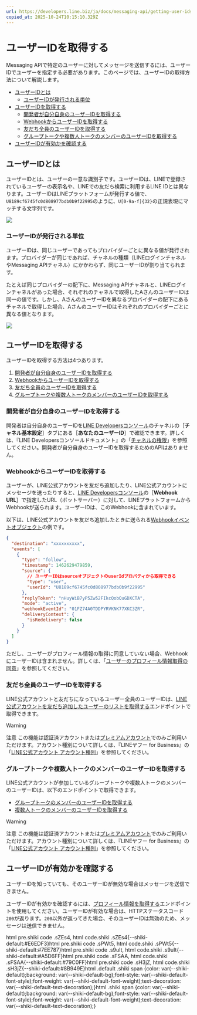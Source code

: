 ```yaml
---
url: https://developers.line.biz/ja/docs/messaging-api/getting-user-ids/
copied_at: 2025-10-24T10:15:10.329Z
---
```

# ユーザーIDを取得する

Messaging APIで特定のユーザーに対してメッセージを送信するには、ユーザーIDでユーザーを指定する必要があります。このページでは、ユーザーIDの取得方法について解説します。

*   [ユーザーIDとは](#what-is-user-id)
    *   [ユーザーIDが発行される単位](#user-id-issuance-unit)
*   [ユーザーIDを取得する](#getting-user-ids)
    *   [開発者が自分自身のユーザーIDを取得する](#get-own-user-id)
    *   [WebhookからユーザーIDを取得する](#get-user-ids-in-webhook)
    *   [友だち全員のユーザーIDを取得する](#get-all-friends-user-ids)
    *   [グループトークや複数人トークのメンバーのユーザーIDを取得する](#get-member-user-ids)
*   [ユーザーIDが有効かを確認する](#checking-user-id-is-valid)

## ユーザーIDとは

ユーザーIDとは、ユーザーの一意な識別子です。ユーザーIDは、LINEで登録されているユーザーの表示名や、LINEでの友だち検索に利用するLINE IDとは異なります。ユーザーIDはLINEプラットフォームが発行する値で、`U8189cf6745fc0d808977bdb0b9f22995`のように、`U[0-9a-f]{32}`の正規表現にマッチする文字列です。

![](https://developers.line.biz/media/messaging-api/getting-user-ids/display-name-and-id-and-user-id-ja.png)

### ユーザーIDが発行される単位

ユーザーIDは、同じユーザーであってもプロバイダーごとに異なる値が発行されます。プロバイダーが同じであれば、チャネルの種類（LINEログインチャネルやMessaging APIチャネル）にかかわらず、同じユーザーIDが割り当てられます。

たとえば同じプロバイダーの配下に、Messaging APIチャネルと、LINEログインチャネルがあった場合、それぞれのチャネルで取得したAさんのユーザーIDは同一の値です。しかし、AさんのユーザーIDを異なるプロバイダーの配下にあるチャネルで取得した場合、AさんのユーザーIDはそれぞれのプロバイダーごとに異なる値となります。

![](https://developers.line.biz/media/messaging-api/getting-user-ids/user-id-for-each-provider-ja.png)

## ユーザーIDを取得する

ユーザーIDを取得する方法は4つあります。

1.  [開発者が自分自身のユーザーIDを取得する](#get-own-user-id)
2.  [WebhookからユーザーIDを取得する](#get-user-ids-in-webhook)
3.  [友だち全員のユーザーIDを取得する](#get-all-friends-user-ids)
4.  [グループトークや複数人トークのメンバーのユーザーIDを取得する](#get-member-user-ids)

### 開発者が自分自身のユーザーIDを取得する

開発者は自分自身のユーザーIDを[LINE Developersコンソール](https://developers.line.biz/console/)のチャネルの［**チャネル基本設定**］タブにある［**あなたのユーザーID**］で確認できます。詳しくは、『LINE Developersコンソールドキュメント』の「[チャネルの権限](https://developers.line.biz/ja/docs/line-developers-console/managing-roles/#roles-for-channel)」を参照してください。開発者が自分自身のユーザーIDを取得するためのAPIはありません。

### WebhookからユーザーIDを取得する

ユーザーが、LINE公式アカウントを友だち追加したり、LINE公式アカウントにメッセージを送ったりすると、[LINE Developersコンソール](https://developers.line.biz/console/)の［**Webhook URL**］で指定したURL（ボットサーバー）に対して、LINEプラットフォームからWebhookが送られます。ユーザーIDは、このWebhookに含まれています。

以下は、LINE公式アカウントを友だち追加したときに送られる[Webhookイベントオブジェクト](https://developers.line.biz/ja/reference/messaging-api/#webhook-event-objects)の例です。

```json
{
  "destination": "xxxxxxxxxx",
  "events": [
    {
      "type": "follow",
      "timestamp": 1462629479859,
      "source": {
        // ユーザーIDはsourceオブジェクトのuserIdプロパティから取得できる
        "type": "user",
        "userId": "U8189cf6745fc0d808977bdb0b9f22995"
      },
      "replyToken": "nHuyWiB7yP5Zw52FIkcQobQuGDXCTA",
      "mode": "active",
      "webhookEventId": "01FZ74A0TDDPYRVKNK77XKC3ZR",
      "deliveryContext": {
        "isRedelivery": false
      }
    }
  ]
}
```

ただし、ユーザーがプロフィール情報の取得に同意していない場合、WebhookにユーザーIDは含まれません。詳しくは、「[ユーザーのプロフィール情報取得の同意](https://developers.line.biz/ja/docs/messaging-api/user-consent/)」を参照してください。

### 友だち全員のユーザーIDを取得する

LINE公式アカウントと友だちになっているユーザー全員のユーザーIDは、[LINE公式アカウントを友だち追加したユーザーのリストを取得する](https://developers.line.biz/ja/reference/messaging-api/#get-follower-ids)エンドポイントで取得できます。

> [!WARNING]
> 注意
> この機能は認証済アカウントまたは[プレミアムアカウント](https://developers.line.biz/ja/glossary/#premium-account)でのみご利用いただけます。アカウント種別について詳しくは、『LINEヤフー for Business』の「[LINE公式アカウント アカウント種別](https://www.lycbiz.com/jp/service/line-official-account/account-type/)」を参照してください。

### グループトークや複数人トークのメンバーのユーザーIDを取得する

LINE公式アカウントが参加しているグループトークや複数人トークのメンバーのユーザーIDは、以下のエンドポイントで取得できます。

*   [グループトークのメンバーのユーザーIDを取得する](https://developers.line.biz/ja/reference/messaging-api/#get-group-member-user-ids)
*   [複数人トークのメンバーのユーザーIDを取得する](https://developers.line.biz/ja/reference/messaging-api/#get-room-member-user-ids)

> [!WARNING]
> 注意
> この機能は認証済アカウントまたは[プレミアムアカウント](https://developers.line.biz/ja/glossary/#premium-account)でのみご利用いただけます。アカウント種別について詳しくは、『LINEヤフー for Business』の「[LINE公式アカウント アカウント種別](https://www.lycbiz.com/jp/service/line-official-account/account-type/)」を参照してください。

## ユーザーIDが有効かを確認する

ユーザーIDを知っていても、そのユーザーIDが無効な場合はメッセージを送信できません。

ユーザーIDが有効かを確認するには、[プロフィール情報を取得する](https://developers.line.biz/ja/reference/messaging-api/#get-profile)エンドポイントを使用してください。ユーザーIDが有効な場合は、HTTPステータスコード`200`が返ります。`200`以外が返ってきた場合、そのユーザーIDは無効のため、メッセージは送信できません。

html pre.shiki code .sZEs4, html code.shiki .sZEs4{--shiki-default:#E6EDF3}html pre.shiki code .sPWt5, html code.shiki .sPWt5{--shiki-default:#7EE787}html pre.shiki code .s9uIt, html code.shiki .s9uIt{--shiki-default:#A5D6FF}html pre.shiki code .sFSAA, html code.shiki .sFSAA{--shiki-default:#79C0FF}html pre.shiki code .sH3jZ, html code.shiki .sH3jZ{--shiki-default:#8B949E}html .default .shiki span {color: var(--shiki-default);background: var(--shiki-default-bg);font-style: var(--shiki-default-font-style);font-weight: var(--shiki-default-font-weight);text-decoration: var(--shiki-default-text-decoration);}html .shiki span {color: var(--shiki-default);background: var(--shiki-default-bg);font-style: var(--shiki-default-font-style);font-weight: var(--shiki-default-font-weight);text-decoration: var(--shiki-default-text-decoration);}